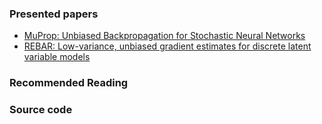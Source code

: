 ### Presented papers

* [MuProp: Unbiased Backpropagation for Stochastic Neural Networks](https://arxiv.org/pdf/1511.05176.pdf)
* [REBAR: Low-variance, unbiased gradient estimates for discrete latent variable models](https://arxiv.org/pdf/1703.07370.pdf)

### Recommended Reading


### Source code